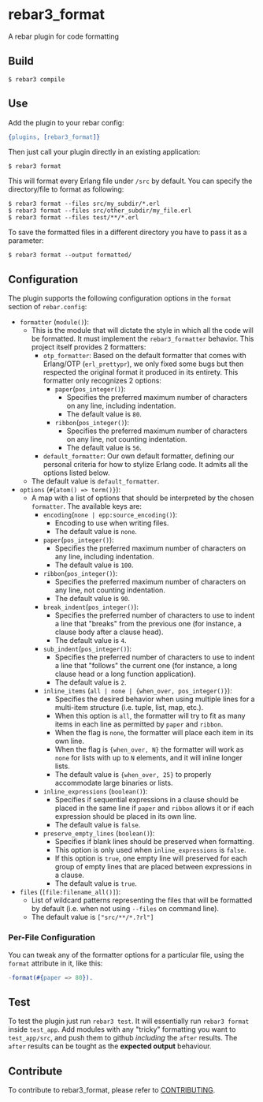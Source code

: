 # rebar3_format

A rebar plugin for code formatting

## Build

    $ rebar3 compile

## Use

Add the plugin to your rebar config:

```erlang
{plugins, [rebar3_format]}
```

Then just call your plugin directly in an existing application:

    $ rebar3 format

This will format every Erlang file under `/src` by default. You can specify the directory/file to format as following:

    $ rebar3 format --files src/my_subdir/*.erl
    $ rebar3 format --files src/other_subdir/my_file.erl
    $ rebar3 format --files test/**/*.erl

To save the formatted files in a different directory you have to pass it as a parameter:

    $ rebar3 format --output formatted/

## Configuration

The plugin supports the following configuration options in the `format` section of `rebar.config`:

* `formatter` (`module()`):
    - This is the module that will dictate the style in which all the code will be formatted. It must implement the `rebar3_formatter` behavior. This project itself provides 2 formatters:
        + `otp_formatter`: Based on the default formatter that comes with Erlang/OTP (`erl_prettypr`), we only fixed some bugs but then respected the original format it produced in its entirety. This formatter only recognizes 2 options:
            * `paper`(`pos_integer()`):
                - Specifies the preferred maximum number of characters on any line, including indentation.
                - The default value is `80`.
            * `ribbon`(`pos_integer()`):
                - Specifies the preferred maximum number of characters on any line, not counting indentation.
                - The default value is `56`.
        + `default_formatter`: Our own default formatter, defining our personal criteria for how to stylize Erlang code. It admits all the options listed below.
    - The default value is `default_formatter`.
* `options` (`#{atom() => term()}`):
    - A map with a list of options that should be interpreted by the chosen `formatter`. The available keys are:
        + `encoding`(`none | epp:source_encoding()`):
            * Encoding to use when writing files.
            * The default value is `none`.
        + `paper`(`pos_integer()`):
            * Specifies the preferred maximum number of characters on any line, including indentation.
            * The default value is `100`.
        + `ribbon`(`pos_integer()`):
            * Specifies the preferred maximum number of characters on any line, not counting indentation.
            * The default value is `90`.
        + `break_indent`(`pos_integer()`):
            * Specifies the preferred number of characters to use to indent a line that "breaks" from the previous one (for instance, a clause body after a clause head).
            * The default value is `4`.
        + `sub_indent`(`pos_integer()`):
            * Specifies the preferred number of characters to use to indent a line that "follows" the current one (for instance, a long clause head or a long function application).
            * The default value is `2`.
        + `inline_items` (`all | none | {when_over, pos_integer()}`):
            * Specifies the desired behavior when using multiple lines for a multi-item structure (i.e. tuple, list, map, etc.).
            * When this option is `all`, the formatter will try to fit as many items in each line as permitted by `paper` and `ribbon`.
            * When the flag is `none`, the formatter will place each item in its own line.
            * When the flag is `{when_over, N}` the formatter will work as `none` for lists with up to `N` elements, and it will inline longer lists.
            * The default value is `{when_over, 25}` to properly accommodate large binaries or lists.
        + `inline_expressions` (`boolean()`):
            * Specifies if sequential expressions in a clause should be placed in the same line if `paper` and `ribbon` allows it or if each expression should be placed in its own line.
            * The default value is `false`.
        + `preserve_empty_lines` (`boolean()`):
            * Specifies if blank lines should be preserved when formatting.
            * This option is only used when `inline_expressions` is `false`.
            * If this option is `true`, one empty line will preserved for each group of empty lines that are placed between expressions in a clause.
            * The default value is `true`.
* `files` (`[file:filename_all()]`):
    - List of wildcard patterns representing the files that will be formatted by default (i.e. when not using `--files` on command line).
    - The default value is `["src/**/*.?rl"]`

### Per-File Configuration

You can tweak any of the formatter options for a particular file, using the `format` attribute in it, like this:

```erlang
-format(#{paper => 80}).
```

## Test

To test the plugin just run `rebar3 test`.
It will essentially run `rebar3 format` inside `test_app`.
Add modules with any "tricky" formatting you want to `test_app/src`, and push them to github _including_ the `after` results.
The `after` results can be tought as the **expected output** behaviour.

## Contribute

To contribute to rebar3_format, please refer to [CONTRIBUTING](CONTRIBUTING.md).
